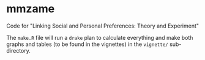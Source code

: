 # mmzame
Code for "Linking Social and Personal Preferences: Theory and Experiment"

The `make.R` file will run a `drake` plan to calculate everything and 
make both graphs and tables (to be found in the vignettes) in the `vignette/` 
sub-directory.

